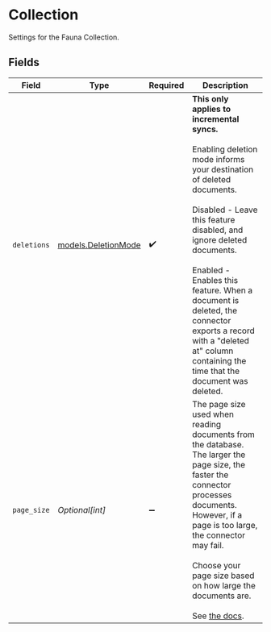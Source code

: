 # Collection

Settings for the Fauna Collection.


## Fields

| Field                                                                                                                                                                                                                                                                                                                                                                            | Type                                                                                                                                                                                                                                                                                                                                                                             | Required                                                                                                                                                                                                                                                                                                                                                                         | Description                                                                                                                                                                                                                                                                                                                                                                      |
| -------------------------------------------------------------------------------------------------------------------------------------------------------------------------------------------------------------------------------------------------------------------------------------------------------------------------------------------------------------------------------- | -------------------------------------------------------------------------------------------------------------------------------------------------------------------------------------------------------------------------------------------------------------------------------------------------------------------------------------------------------------------------------- | -------------------------------------------------------------------------------------------------------------------------------------------------------------------------------------------------------------------------------------------------------------------------------------------------------------------------------------------------------------------------------- | -------------------------------------------------------------------------------------------------------------------------------------------------------------------------------------------------------------------------------------------------------------------------------------------------------------------------------------------------------------------------------- |
| `deletions`                                                                                                                                                                                                                                                                                                                                                                      | [models.DeletionMode](../models/deletionmode.md)                                                                                                                                                                                                                                                                                                                                 | :heavy_check_mark:                                                                                                                                                                                                                                                                                                                                                               | <b>This only applies to incremental syncs.</b> <br><br/>Enabling deletion mode informs your destination of deleted documents.<br><br/>Disabled - Leave this feature disabled, and ignore deleted documents.<br><br/>Enabled - Enables this feature. When a document is deleted, the connector exports a record with a "deleted at" column containing the time that the document was deleted. |
| `page_size`                                                                                                                                                                                                                                                                                                                                                                      | *Optional[int]*                                                                                                                                                                                                                                                                                                                                                                  | :heavy_minus_sign:                                                                                                                                                                                                                                                                                                                                                               | The page size used when reading documents from the database. The larger the page size, the faster the connector processes documents. However, if a page is too large, the connector may fail. <br><br/>Choose your page size based on how large the documents are. <br><br/>See <a href="https://docs.fauna.com/fauna/current/learn/understanding/types#page">the docs</a>.      |